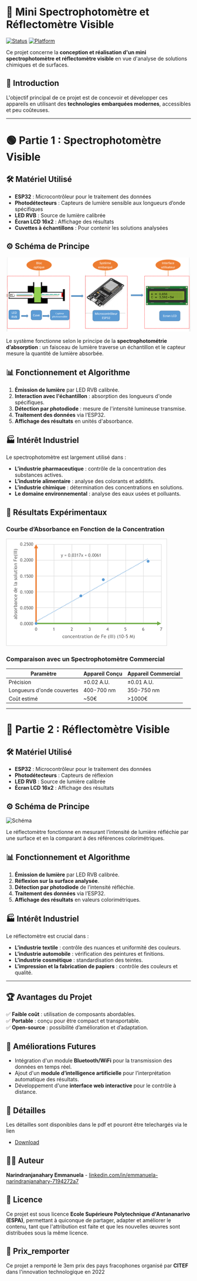 # 📡 Mini Spectrophotomètre et Réflectomètre Visible

[![Status](https://img.shields.io/badge/status-active-brightgreen.svg)]()
[![Platform](https://img.shields.io/badge/platform-ESP32-blue.svg)]()

Ce projet concerne la **conception et réalisation d'un mini spectrophotomètre et réflectomètre visible** en vue d'analyse de solutions chimiques et de surfaces.

## 📜 Introduction
L'objectif principal de ce projet est de concevoir et développer ces appareils en utilisant des **technologies embarquées modernes**, accessibles et peu coûteuses.

---

# 🟢 Partie 1 : Spectrophotomètre Visible

## 🛠️ Matériel Utilisé
- **ESP32** : Microcontrôleur pour le traitement des données
- **Photodétecteurs** : Capteurs de lumière sensible aux longueurs d’onde spécifiques
- **LED RVB** : Source de lumière calibrée
- **Écran LCD 16x2** : Affichage des résultats
- **Cuvettes à échantillons** : Pour contenir les solutions analysées

## ⚙️ Schéma de Principe
![Schéma](./images/spectro_principe.png)

Le système fonctionne selon le principe de la **spectrophotométrie d’absorption** : un faisceau de lumière traverse un échantillon et le capteur mesure la quantité de lumière absorbée.

## 📊 Fonctionnement et Algorithme
1. **Émission de lumière** par LED RVB calibrée.
2. **Interaction avec l'échantillon** : absorption des longueurs d'onde spécifiques.
3. **Détection par photodiode** : mesure de l'intensité lumineuse transmise.
4. **Traitement des données** via l’ESP32.
5. **Affichage des résultats** en unités d'absorbance.

## 🏭 Intérêt Industriel
Le spectrophotomètre est largement utilisé dans :
- **L’industrie pharmaceutique** : contrôle de la concentration des substances actives.
- **L’industrie alimentaire** : analyse des colorants et additifs.
- **L’industrie chimique** : détermination des concentrations en solutions.
- **Le domaine environnemental** : analyse des eaux usées et polluants.

## 🔬 Résultats Expérimentaux
### Courbe d’Absorbance en Fonction de la Concentration
![Graphique](./images/Picture5.png)

### Comparaison avec un Spectrophotomètre Commercial
| Paramètre | Appareil Conçu | Appareil Commercial |
|-----------|---------------|---------------------|
| Précision | ±0.02 A.U. | ±0.01 A.U. |
| Longueurs d'onde couvertes | 400-700 nm | 350-750 nm |
| Coût estimé | ~50€ | >1000€ |

---

# 🔵 Partie 2 : Réflectomètre Visible

## 🛠️ Matériel Utilisé
- **ESP32** : Microcontrôleur pour le traitement des données
- **Photodétecteurs** : Capteurs de réflexion
- **LED RVB** : Source de lumière calibrée
- **Écran LCD 16x2** : Affichage des résultats

## ⚙️ Schéma de Principe
![Schéma](./reflecto_principe.png)

Le réflectomètre fonctionne en mesurant l’intensité de lumière réfléchie par une surface et en la comparant à des références colorimétriques.

## 📊 Fonctionnement et Algorithme
1. **Émission de lumière** par LED RVB calibrée.
2. **Réflexion sur la surface analysée**.
3. **Détection par photodiode** de l’intensité réfléchie.
4. **Traitement des données** via l’ESP32.
5. **Affichage des résultats** en valeurs colorimétriques.

## 🏭 Intérêt Industriel
Le réflectomètre est crucial dans :
- **L’industrie textile** : contrôle des nuances et uniformité des couleurs.
- **L’industrie automobile** : vérification des peintures et finitions.
- **L’industrie cosmétique** : standardisation des teintes.
- **L’impression et la fabrication de papiers** : contrôle des couleurs et qualité.
---

## 🏆 Avantages du Projet
✅ **Faible coût** : utilisation de composants abordables.<br>
✅ **Portable** : conçu pour être compact et transportable.<br>
✅ **Open-source** : possibilité d’amélioration et d’adaptation.<br>

## 📌 Améliorations Futures
- Intégration d'un module **Bluetooth/WiFi** pour la transmission des données en temps réel.
- Ajout d'un **module d’intelligence artificielle** pour l’interprétation automatique des résultats.
- Développement d'une **interface web interactive** pour le contrôle à distance.

## 📝 Détailles
Les détailles sont disponibles dans le pdf et pouront être telechargés via le lien 
- [Download](./pfd/spectro_&_reflecto.pdf)

## 🧑‍🔬 Auteur
**Narindranjanahary Emmanuela** - [linkedin.com/in/emmanuela-narindranjanahary-7194272a7](www.linkedin.com/in/emmanuela-narindranjanahary-7194272a7)

## 🚀 Licence
Ce projet est sous licence **Ecole Supérieure Polytechnique d'Antananarivo (ESPA)**, permettant à quiconque de partager, adapter et améliorer le contenu, tant que l'attribution est faite et que les nouvelles œuvres sont distribuées sous la même licence.
## 🚀 Prix_remporter 
Ce projet a remporté le 3em prix des pays fracophones organisé par **CITEF** dans l'innovation technologique en 2022
